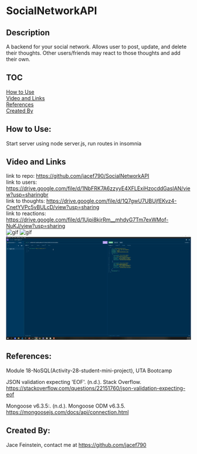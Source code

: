 # SocialNetworkAPI

## Description
A backend for your social network. Allows user to post, update, and delete their thoughts. Other users/friends may react to those thoughts and add their own. 

## TOC
[How to Use](#how-to-use) <br>
[Video and Links](#videoandlinks) <br>
[References](#references) <br>
[Created By](#CreatedBy) <br>

## How to Use:
Start server using node server.js, run routes in insomnia

## Video and Links
link to repo: https://github.com/jacef790/SocialNetworkAPI<br>
link to users: https://drive.google.com/file/d/1NbFRK7A6zzyyE4XFLExiHzocddGasIAN/view?usp=sharingbr<br>
link to thoughts: https://drive.google.com/file/d/1Q7gwU7UBUjfEKvz4-CnetYVPc5vBULcD/view?usp=sharing<br>
link to reactions: https://drive.google.com/file/d/1Ujpi8kjrRm__mhdyG7Tm7exWMof-NuKJ/view?usp=sharing<br>
![gif](./img/users.gif)
![gif](./img/thoughts.gif)<br>
![gif](./img/reactions.gif)


## References:
Module 18-NoSQL(Activity-28-student-mini-project), UTA Bootcamp<br>

JSON validation expecting 'EOF'. (n.d.). Stack Overflow. https://stackoverflow.com/questions/22151760/json-validation-expecting-eof

Mongoose v6.3.5:. (n.d.). Mongoose ODM v6.3.5. https://mongoosejs.com/docs/api/connection.html




## Created By:
Jace Feinstein, contact me at https://github.com/jacef790